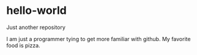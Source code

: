# hello-world
Just another repository

I am just a programmer tying to get more familiar with github. My favorite food is pizza.
